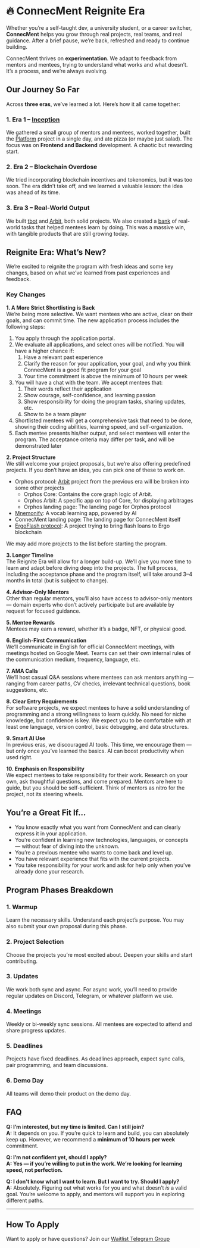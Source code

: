 # 🔥 ConnecMent Reignite Era

Whether you’re a self-taught dev, a university student, or a career switcher, **ConnecMent** helps you grow through real projects, real teams, and real guidance. After a brief pause, we’re back, refreshed and ready to continue building.

ConnecMent thrives on **experimentation**. We adapt to feedback from mentors and mentees, trying to understand what works and what doesn’t. It’s a process, and we’re always evolving.

## Our Journey So Far

Across **three eras**, we’ve learned a lot. Here’s how it all came together:

### 1. **Era 1 – [Inception](https://github.com/ConnecMent/inception)**  
We gathered a small group of mentors and mentees, worked together, built the [Platform](https://github.com/ConnecMent/platform) project in a single day, and ate pizza (or maybe just salad). The focus was on **Frontend and Backend** development. A chaotic but rewarding start.

### 2. **Era 2 – Blockchain Overdose**  
We tried incorporating blockchain incentives and tokenomics, but it was too soon. The era didn’t take off, and we learned a valuable lesson: the idea was ahead of its time.

### 3. **Era 3 – Real-World Output**  
We built [tbot](https://github.com/ConnecMent/tbot) and   [Arbit](https://github.com/ConnecMent/Arbit), both solid projects. We also created a [bank](https://github.com/ConnecMent/bank/issues) of real-world tasks that helped mentees learn by doing. This was a massive win, with tangible products that are still growing today.

## Reignite Era: What’s New?

We’re excited to reignite the program with fresh ideas and some key changes, based on what we’ve learned from past experiences and feedback.

### Key Changes

**1. A More Strict Shortlisting is Back**  
We’re being more selective. We want mentees who are active, clear on their goals, and can commit time.
The new application process includes the following steps:
1. You apply through the application portal.
2. We evaluate all applications, and select ones will be notified. You will have a higher chance if:
   1. Have a relevant past experience
   2. Clarify the reason for your application, your goal, and why you think ConnecMent is a good fit program for your goal
   3. Your time commitment is above the minimum of 10 hours per week
3. You will have a chat with the team. We accept mentees that:
   1. Their words reflect their application
   2. Show courage, self-confidence, and learning passion
   3. Show responsibility for doing the program tasks, sharing updates, etc.
   4. Show to be a team player
4. Shortlisted mentees will get a comprehensive task that need to be done, showing their coding abilities, learning speed, and self-organization.
5. Each mentee presents his/her output, and select mentees will enter the program. The acceptance criteria may differ per task, and will be demonstrated later

**2. Project Structure**  
We still welcome your project proposals, but we’re also offering predefined projects. If you don’t have an idea, you can pick one of these to work on.
- Orphos protocol: [Arbit](https://github.com/ConnecMent/Arbit) project from the previous era will be broken into some other projects
  - Orphos Core: Contains the core graph logic of Arbit.
  - Orphos Arbit: A specific app on top of Core, for displaying arbitrages
  - Orphos landing page: The landing page for Orphos protocol
- [Mnemonify](https://github.com/mkermani144/Mnemonify): A vocab learning app, powered by AI
- ConnecMent landing page: The landing page for ConnecMent itself
- [ErgoFlash protocol](https://github.com/mkermani144/ergo-flash-loan-example): A project trying to bring flash loans to Ergo blockchain

We may add more projects to the list before starting the program.

**3. Longer Timeline**  
The Reignite Era will allow for a longer build-up. We’ll give you more time to learn and adapt before diving deep into the projects. The full process, including the acceptance phase and the program itself, will take around 3–4 months in total (but is subject to change).

**4. Advisor-Only Mentors**  
Other than regular mentors, you’ll also have access to advisor-only mentors — domain experts who don’t actively participate but are available by request for focused guidance.

**5. Mentee Rewards**  
Mentees may earn a reward, whether it’s a badge, NFT, or physical good.

**6. English-First Communication**  
We’ll communicate in English for official ConnecMent meetings, with meetings hosted on Google Meet. Teams can set their own internal rules of the communication medium, frequency, language, etc.

**7. AMA Calls**  
We’ll host casual Q&A sessions where mentees can ask mentors anything — ranging from career paths, CV checks, irrelevant technical questions, book suggestions, etc.

**8. Clear Entry Requirements**  
For software projects, we expect mentees to have a solid understanding of programming and a strong willingness to learn quickly. No need for niche knowledge, but confidence is key. We expect you to be comfortable with at least one language, version control, basic debugging, and data structures.

**9. Smart AI Use**  
In previous eras, we discouraged AI tools. This time, we encourage them — but only once you’ve learned the basics. AI can boost productivity when used right.

**10. Emphasis on Responsibility**  
We expect mentees to take responsibility for their work. Research on your own, ask thoughtful questions, and come prepared. Mentors are here to guide, but you should be self-sufficient. Think of mentors as nitro for the project, not its steering wheels.

## You’re a Great Fit If…

- You know exactly what you want from ConnecMent and can clearly express it in your application.
- You’re confident in learning new technologies, languages, or concepts — without fear of diving into the unknown.
- You’re a previous mentee who wants to come back and level up.
- You have relevant experience that fits with the current projects.
- You take responsibility for your work and ask for help only when you’ve already done your research.

## Program Phases Breakdown

### 1. **Warmup**  
Learn the necessary skills. Understand each project’s purpose. You may also submit your own proposal during this phase.

### 2. **Project Selection**  
Choose the projects you’re most excited about. Deepen your skills and start contributing.

### 3. **Updates**  
We work both sync and async. For async work, you’ll need to provide regular updates on Discord, Telegram, or whatever platform we use.

### 4. **Meetings**  
Weekly or bi-weekly sync sessions. All mentees are expected to attend and share progress updates.

### 5. **Deadlines**  
Projects have fixed deadlines. As deadlines approach, expect sync calls, pair programming, and team discussions.

### 6. **Demo Day**  
All teams will demo their product on the demo day.

## FAQ

**Q: I’m interested, but my time is limited. Can I still join?**  
**A:** It depends on you. If you’re quick to learn and build, you can absolutely keep up. However, we recommend a **minimum of 10 hours per week** commitment.

**Q: I’m not confident yet, should I apply?**  
**A: Yes — if you’re willing to put in the work. We’re looking for learning speed, not perfection.**

**Q: I don't know what I want to learn. But I want to try. Should I apply?**  
**A:** Absolutely. Figuring out what works for you and what doesn’t *is* a valid goal. You’re welcome to apply, and mentors will support you in exploring different paths.

---

## How To Apply
Want to apply or have questions?
Join our [Waitlist Telegram Group](https://t.me/+JmFnJcJqJfw3YjA0)
